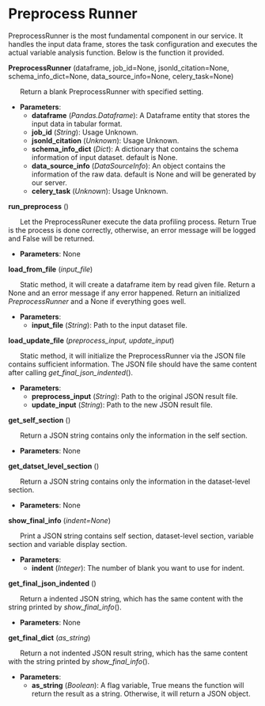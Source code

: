 Preprocess Runner
=================

PreprocessRunner is the most fundamental component in our service. It handles the input data frame, stores the task configuration
and executes the actual variable analysis function. Below is the function it provided.

**PreprocessRunner** (dataframe, job_id=None, jsonld_citation=None, schema_info_dict=None, data_source_info=None, celery_task=None)

&nbsp;&nbsp;&nbsp;&nbsp;&nbsp;&nbsp;Return a blank PreprocessRunner with specified setting.

* **Parameters**:
    * **dataframe** (*Pandas.Dataframe*):    A Dataframe entity that stores the input data in tabular format.
    * **job_id** (*String*):  Usage Unknown.
    * **jsonld_citation** (*Unknown*): Usage Unknown.
    * **schema_info_dict** (*Dict*): A dictionary that contains the schema information of input dataset. default is None.
    * **data_source_info** (*DataSourceInfo*): An object contains the information of the raw data. default is None and will be generated by our server.
    * **celery_task** (*Unknown*): Usage Unknown.

**run_preprocess** ()

&nbsp;&nbsp;&nbsp;&nbsp;&nbsp;&nbsp;Let the PreprocessRuner execute the data profiling process. Return True is the process is done correctly, otherwise, an error message will be logged and False will be returned.

* **Parameters**: None

**load_from_file** (*input_file*)

&nbsp;&nbsp;&nbsp;&nbsp;&nbsp;&nbsp;Static method, it will create a dataframe item by read given file. Return a None and an error message if any error happened. Return an initialized *PreprocessRunner* and a None if everything goes well.

* **Parameters**:
    * **input_file** (*String*):    Path to the input dataset file.
        
**load_update_file** (*preprocess_input, update_input*)

&nbsp;&nbsp;&nbsp;&nbsp;&nbsp;&nbsp;Static method, it will initialize the PreprocessRunner via the JSON file contains sufficient information. The JSON file should have the same content after calling *get_final_json_indented*().

* **Parameters**:
    * **preprocess_input** (*String*):    Path to the original JSON result file.
    * **update_input** (*String*):  Path to the new JSON result file.

**get_self_section** ()

&nbsp;&nbsp;&nbsp;&nbsp;&nbsp;&nbsp;Return a JSON string contains only the information in the self section.

* **Parameters**: None

**get_datset_level_section** ()

&nbsp;&nbsp;&nbsp;&nbsp;&nbsp;&nbsp;Return a JSON string contains only the information in the dataset-level section.

* **Parameters**: None

**show_final_info** (*indent=None*)

&nbsp;&nbsp;&nbsp;&nbsp;&nbsp;&nbsp;Print a JSON string contains self section, dataset-level section, variable section and variable display section.

* **Parameters**:
    * **indent** (*Integer*):    The number of blank you want to use for indent.

**get_final_json_indented** ()

&nbsp;&nbsp;&nbsp;&nbsp;&nbsp;&nbsp;Return a indented JSON string, which has the same content with the string printed by *show_final_info*().

* **Parameters**: None

**get_final_dict** (*as_string*)

&nbsp;&nbsp;&nbsp;&nbsp;&nbsp;&nbsp;Return a not indented JSON result string, which has the same content with the string printed by *show_final_info*().

* **Parameters**:
    * **as_string** (*Boolean*):    A flag variable, True means the function will return the result as a string. Otherwise, it will return a JSON object.